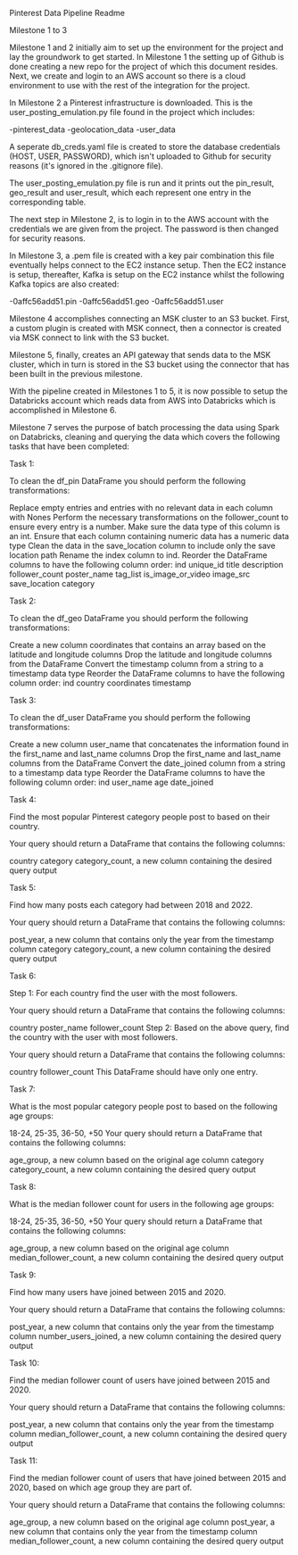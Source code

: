 Pinterest Data Pipeline Readme

Milestone 1 to 3

Milestone 1 and 2 initially aim to set up the environment for the project and lay the groundwork to get started. In Milestone 1 the setting up of Github is done creating a new repo for the project of which this document resides. Next, we create and login to an AWS account so there is a cloud environment to use with the rest of the integration for the project.

In Milestone 2 a Pinterest infrastructure is downloaded. This is the user_posting_emulation.py file found in the project which includes:

-pinterest_data
-geolocation_data
-user_data

A seperate db_creds.yaml file is created to store the database credentials (HOST, USER, PASSWORD), which isn't uploaded to Github for security reasons (it's ignored in the .gitignore file).

The user_posting_emulation.py file is run and it prints out the pin_result, geo_result and user_result, which each represent one entry in the corresponding table.

The next step in Milestone 2, is to login in to the AWS account with the credentials we are given from the project. The password is then changed for security reasons.

In Milestone 3, a .pem file is created with a key pair combination this file eventually helps connect to the EC2 instance setup. Then the EC2 instance is setup, thereafter, Kafka is setup on the EC2 instance whilst the following Kafka topics are also created:

-0affc56add51.pin
-0affc56add51.geo
-0affc56add51.user

Milestone 4 accomplishes connecting an MSK cluster to an S3 bucket. First, a custom plugin is created with MSK connect, then a connector is created via MSK connect to link with the S3 bucket.

Milestone 5, finally, creates an API gateway that sends data to the MSK cluster, which in turn is stored in the S3 bucket using the connector that has been built in the previous milestone.

With the pipeline created in Milestones 1 to 5, it is now possible to setup the Databricks account which reads data from AWS into Databricks which is accomplished in Milestone 6.

Milestone 7 serves the purpose of batch processing the data using Spark on Databricks, cleaning and querying the data which covers the following tasks that have been completed:

Task 1:

To clean the df_pin DataFrame you should perform the following transformations:

Replace empty entries and entries with no relevant data in each column with Nones
Perform the necessary transformations on the follower_count to ensure every entry is a number. Make sure the data type of this column is an int.
Ensure that each column containing numeric data has a numeric data type
Clean the data in the save_location column to include only the save location path
Rename the index column to ind.
Reorder the DataFrame columns to have the following column order:
ind
unique_id
title
description
follower_count
poster_name
tag_list
is_image_or_video
image_src
save_location
category

Task 2:

To clean the df_geo DataFrame you should perform the following transformations:

Create a new column coordinates that contains an array based on the latitude and longitude columns
Drop the latitude and longitude columns from the DataFrame
Convert the timestamp column from a string to a timestamp data type
Reorder the DataFrame columns to have the following column order:
ind
country
coordinates
timestamp

Task 3:

To clean the df_user DataFrame you should perform the following transformations:

Create a new column user_name that concatenates the information found in the first_name and last_name columns
Drop the first_name and last_name columns from the DataFrame
Convert the date_joined column from a string to a timestamp data type
Reorder the DataFrame columns to have the following column order:
ind
user_name
age
date_joined

Task 4:

Find the most popular Pinterest category people post to based on their country.


Your query should return a DataFrame that contains the following columns:

country
category
category_count, a new column containing the desired query output

Task 5:

Find how many posts each category had between 2018 and 2022.


Your query should return a DataFrame that contains the following columns:

post_year, a new column that contains only the year from the timestamp column
category
category_count, a new column containing the desired query output

Task 6:

Step 1: For each country find the user with the most followers.


Your query should return a DataFrame that contains the following columns:

country
poster_name
follower_count
Step 2: Based on the above query, find the country with the user with most followers.


Your query should return a DataFrame that contains the following columns:

country
follower_count
This DataFrame should have only one entry.

Task 7:

What is the most popular category people post to based on the following age groups:

18-24,
25-35,
36-50,
+50
Your query should return a DataFrame that contains the following columns:

age_group, a new column based on the original age column
category
category_count, a new column containing the desired query output

Task 8:

What is the median follower count for users in the following age groups:

18-24,
25-35,
36-50,
+50
Your query should return a DataFrame that contains the following columns:

age_group, a new column based on the original age column
median_follower_count, a new column containing the desired query output

Task 9:

Find how many users have joined between 2015 and 2020.


Your query should return a DataFrame that contains the following columns:

post_year, a new column that contains only the year from the timestamp column
number_users_joined, a new column containing the desired query output

Task 10:

Find the median follower count of users have joined between 2015 and 2020.


Your query should return a DataFrame that contains the following columns:

post_year, a new column that contains only the year from the timestamp column
median_follower_count, a new column containing the desired query output

Task 11:

Find the median follower count of users that have joined between 2015 and 2020, based on which age group they are part of.


Your query should return a DataFrame that contains the following columns:

age_group, a new column based on the original age column
post_year, a new column that contains only the year from the timestamp column
median_follower_count, a new column containing the desired query output